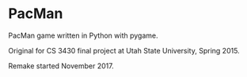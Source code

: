 # PacMan
PacMan game written in Python with pygame.

Original for CS 3430 final project at Utah State University, Spring 2015.

Remake started November 2017.

